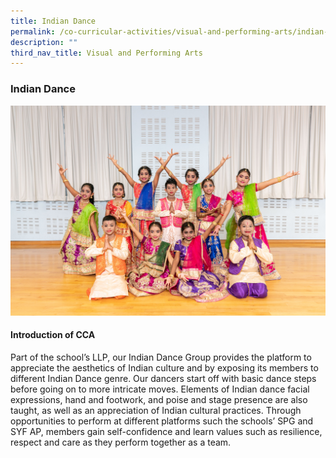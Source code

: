 ```yaml
---
title: Indian Dance
permalink: /co-curricular-activities/visual-and-performing-arts/indian-dance/
description: ""
third_nav_title: Visual and Performing Arts
---
```

### **Indian Dance**
<img src="/images/vpa4.jpg" >

#### **Introduction of CCA**
Part of the school’s LLP, our Indian Dance Group provides the platform to appreciate the aesthetics of Indian culture and by exposing its members to different Indian Dance genre. Our dancers start off with basic dance steps before going on to more intricate moves. Elements of Indian dance facial expressions, hand and footwork, and poise and stage presence are also taught, as well as an appreciation of Indian cultural practices. Through opportunities to perform at different platforms such the schools’ SPG and SYF AP, members gain self-confidence and learn values such as resilience, respect and care as they perform together as a team.